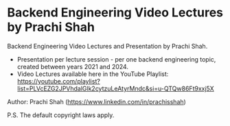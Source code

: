 # Backend Engineering Video Lectures by Prachi Shah

Backend Engineering Video Lectures and Presentation by Prachi Shah.
- Presentation per lecture session - per one backend engineering topic, created between years 2021 and 2024.
- Video Lectures available here in the YouTube Playlist: https://youtube.com/playlist?list=PLVcEZG2JPVhdalGlk2cytzuLeAtyrMndc&si=u-QTQw86Ft9xxj5X

Author: Prachi Shah (https://www.linkedin.com/in/prachisshah)

P.S. The default copyright laws apply.
